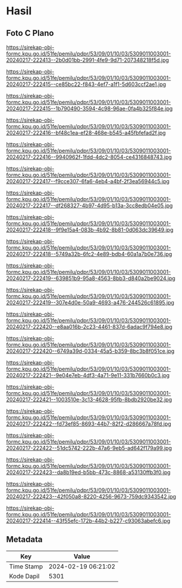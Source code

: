 # Hasil

## Foto C Plano

https://sirekap-obj-formc.kpu.go.id/51fe/pemilu/pdpr/53/09/01/10/03/5309011003001-20240217-222413--2b0d01bb-2991-4fe9-9d71-207348218f5d.jpg

https://sirekap-obj-formc.kpu.go.id/51fe/pemilu/pdpr/53/09/01/10/03/5309011003001-20240217-222415--ce85bc22-f843-4ef7-a1f1-5d603ccf2ae1.jpg

https://sirekap-obj-formc.kpu.go.id/51fe/pemilu/pdpr/53/09/01/10/03/5309011003001-20240217-222415--1b790490-3594-4c98-96ae-0fa4b325f84e.jpg

https://sirekap-obj-formc.kpu.go.id/51fe/pemilu/pdpr/53/09/01/10/03/5309011003001-20240217-222416--bf48c1ea-ef28-468e-b545-a45fbfefad2f.jpg

https://sirekap-obj-formc.kpu.go.id/51fe/pemilu/pdpr/53/09/01/10/03/5309011003001-20240217-222416--9940962f-1fdd-4dc2-8054-ce4316848743.jpg

https://sirekap-obj-formc.kpu.go.id/51fe/pemilu/pdpr/53/09/01/10/03/5309011003001-20240217-222417--f9cce307-6fa6-4eb4-a4bf-2f3ea56944c5.jpg

https://sirekap-obj-formc.kpu.go.id/51fe/pemilu/pdpr/53/09/01/10/03/5309011003001-20240217-222417--df268327-4b97-4d95-b13a-3cc8edb04e05.jpg

https://sirekap-obj-formc.kpu.go.id/51fe/pemilu/pdpr/53/09/01/10/03/5309011003001-20240217-222418--9f9e15a4-083b-4b92-8b81-0d063dc39649.jpg

https://sirekap-obj-formc.kpu.go.id/51fe/pemilu/pdpr/53/09/01/10/03/5309011003001-20240217-222418--5749a32b-6fc2-4e89-bdb4-60a1a7b0e736.jpg

https://sirekap-obj-formc.kpu.go.id/51fe/pemilu/pdpr/53/09/01/10/03/5309011003001-20240217-222419--639851b9-95a8-4563-8bb3-d840a2be9024.jpg

https://sirekap-obj-formc.kpu.go.id/51fe/pemilu/pdpr/53/09/01/10/03/5309011003001-20240217-222419--307e4d0e-50a9-4693-a476-244526c61895.jpg

https://sirekap-obj-formc.kpu.go.id/51fe/pemilu/pdpr/53/09/01/10/03/5309011003001-20240217-222420--e8aa016b-2c23-4461-837d-6adac9f794e8.jpg

https://sirekap-obj-formc.kpu.go.id/51fe/pemilu/pdpr/53/09/01/10/03/5309011003001-20240217-222420--6749a39d-0334-45a5-b359-8bc3b8f051ce.jpg

https://sirekap-obj-formc.kpu.go.id/51fe/pemilu/pdpr/53/09/01/10/03/5309011003001-20240217-222421--9e04e7eb-4df3-4a71-9e11-331b7660b0c3.jpg

https://sirekap-obj-formc.kpu.go.id/51fe/pemilu/pdpr/53/09/01/10/03/5309011003001-20240217-222421--1003510e-3c13-4628-95fb-8bdb2920be32.jpg

https://sirekap-obj-formc.kpu.go.id/51fe/pemilu/pdpr/53/09/01/10/03/5309011003001-20240217-222422--fd73ef85-8693-44b7-82f2-d286667a78fd.jpg

https://sirekap-obj-formc.kpu.go.id/51fe/pemilu/pdpr/53/09/01/10/03/5309011003001-20240217-222422--51dc5742-222b-47a6-9eb5-ad642f179a99.jpg

https://sirekap-obj-formc.kpu.go.id/51fe/pemilu/pdpr/53/09/01/10/03/5309011003001-20240217-222423--da8b19ed-b5bb-473c-8868-a53130ffb3f0.jpg

https://sirekap-obj-formc.kpu.go.id/51fe/pemilu/pdpr/53/09/01/10/03/5309011003001-20240217-222423--42f050a8-8220-4256-9673-759dc9343542.jpg

https://sirekap-obj-formc.kpu.go.id/51fe/pemilu/pdpr/53/09/01/10/03/5309011003001-20240217-222414--43f55efc-172b-44b2-b227-c93063abefc6.jpg


## Metadata

| Key        | Value               |
| ---------- | ------------------- |
| Time Stamp | 2024-02-19 06:21:02 |
| Kode Dapil | 5301                |



